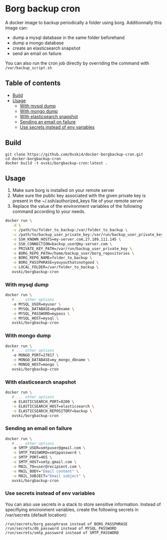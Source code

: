 Borg backup cron
=================

A docker image to backup periodically a folder using borg.
Additionnally this image can:
* dump a mysql database in the same folder beforehand
* dump a mongo database
* create an elasticsearch snapshot
* send an email on failure

You can also run the cron job directly by overriding the command with `/var/backup_script.sh`

Table of contents
-----------------

- [Build](#build)
- [Usage](#usage)
  - [With mysql dump](#with-mysql-dump)
  - [With mongo dump](#with-mongo-dump)
  - [With elasticsearch snapshot](#with-elasticsearch-snapshot)
  - [Sending an email on failure](#sending-an-email-on-failure)
  - [Use secrets instead of env variables](#use-secrets-instead-of-env-variables)

Build
-----

```
git clone https://github.com/Ovski4/docker-borgbackup-cron.git
cd docker-borgbackup-cron
docker build -t ovski/borgbackup-cron:latest .
```

Usage
-----

1. Make sure borg is installed on your remote server
2. Make sure the public key associated with the given private key is present in the ~/.ssh/authorized_keys file of your remote server
3. Replace the value of the environment variables of the following command according to your needs.

```bash
docker run \
   -d \
   -v /path/to/folder_to_backup:/var/folder_to_backup \
   -v /path/to/backup_user_private_key:/var/run/backup_user_private_key \
   -e SSH_KNOWN_HOSTS=my-server.com,27.189.111.145 \
   -e SSH_CONNECTION=backup_user@my-server.com \
   -e PRIVATE_KEY_PATH=/var/run/backup_user_private_key \
   -e BORG_REPO_PATH=/home/backup_user/borg_repositories \
   -e BORG_REPO_NAME=folder_to_backup \
   -e BORG_PASSPHRASE=youyouthatsnotgood \
   -e LOCAL_FOLDER=/var/folder_to_backup \
   ovski/borgbackup-cron
```

### With mysql dump

```bash
docker run \
   # ... other options
   -e MYSQL_USER=myuser \
   -e MYSQL_DATABASE=mydbname \
   -e MYSQL_PASSWORD=mypass \
   -e MYSQL_HOST=mysql \
   ovski/borgbackup-cron
```

### With mongo dump

```bash
docker run \
   # ... other options
   -e MONGO_PORT=27017 \
   -e MONGO_DATABASE=my_mongo_dbname \
   -e MONGO_HOST=mongo \
   ovski/borgbackup-cron
```

### With elasticsearch snapshot

```bash
docker run \
   # ... other options
   -e ELASTICSEARCH_PORT=9200 \
   -e ELASTICSEARCH_HOST=elasticsearch \
   -e ELASTICSEARCH_REPOSITORY=backup \
   ovski/borgbackup-cron
```

### Sending an email on failure

```bash
docker run \
   # ... other options
   -e SMTP_USER=smtpuser@gmail.com \
   -e SMTP_PASSWORD=smtppassword \
   -e SMTP_PORT=465 \
   -e SMTP_HOST=smtp.gmail.com \
   -e MAIL_TO=user@recipient.com \
   -e MAIL_BODY="Email content" \
   -e MAIL_SUBJECT="Email subject" \
   ovski/borgbackup-cron
```

### Use secrets instead of env variables

You can also use secrets in a stack to store sensitive information.
Instead of specifiying environment variables, create the following secrets in /var/secrets (default location):

```
/run/secrets/borg_passphrase instead of BORG_PASSPHRASE
/run/secrets/db_password instead of MYSQL_PASSWORD
/run/secrets/smtp_password instead of SMTP_PASSWORD
```
